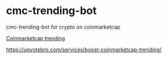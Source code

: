 # cmc-trending-bot
cmc-trending-bot for crypto on coinmarketcap

[Coinmarketcap trending](https://upvotebro.com/services/boost-coinmarketcap-trending/)


https://upvotebro.com/services/boost-coinmarketcap-trending/
